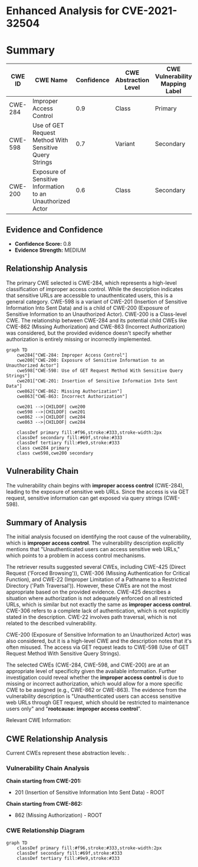 # Enhanced Analysis for CVE-2021-32504

# Summary
| CWE ID | CWE Name | Confidence | CWE Abstraction Level | CWE Vulnerability Mapping Label | CWE-Vulnerability Mapping Notes |
|---|---|---|---|---|---|
| CWE-284 | Improper Access Control | 0.9 | Class | Primary | Allowed-with-Review |
| CWE-598 | Use of GET Request Method With Sensitive Query Strings | 0.7 | Variant | Secondary | Allowed |
| CWE-200 | Exposure of Sensitive Information to an Unauthorized Actor | 0.6 | Class | Secondary | Discouraged |

## Evidence and Confidence

*   **Confidence Score:** 0.8
*   **Evidence Strength:** MEDIUM

## Relationship Analysis
The primary CWE selected is CWE-284, which represents a high-level classification of improper access control. While the description indicates that sensitive URLs are accessible to unauthenticated users, this is a general category. CWE-598 is a variant of CWE-201 (Insertion of Sensitive Information Into Sent Data) and is a child of CWE-200 (Exposure of Sensitive Information to an Unauthorized Actor). CWE-200 is a Class-level CWE. The relationship between CWE-284 and its potential child CWEs like CWE-862 (Missing Authorization) and CWE-863 (Incorrect Authorization) was considered, but the provided evidence doesn't specify whether authorization is entirely missing or incorrectly implemented.

```mermaid
graph TD
    cwe284["CWE-284: Improper Access Control"]
    cwe200["CWE-200: Exposure of Sensitive Information to an Unauthorized Actor"]
    cwe598["CWE-598: Use of GET Request Method With Sensitive Query Strings"]
    cwe201["CWE-201: Insertion of Sensitive Information Into Sent Data"]
    cwe862["CWE-862: Missing Authorization"]
    cwe863["CWE-863: Incorrect Authorization"]

    cwe201 -->|CHILDOF| cwe200
    cwe598 -->|CHILDOF| cwe201
    cwe862 -->|CHILDOF| cwe284
    cwe863 -->|CHILDOF| cwe284
    
    classDef primary fill:#f96,stroke:#333,stroke-width:2px
    classDef secondary fill:#69f,stroke:#333
    classDef tertiary fill:#9e9,stroke:#333
    class cwe284 primary
    class cwe598,cwe200 secondary
```

## Vulnerability Chain
The vulnerability chain begins with **improper access control** (CWE-284), leading to the exposure of sensitive web URLs. Since the access is via GET request, sensitive information can get exposed via query strings (CWE-598).

## Summary of Analysis
The initial analysis focused on identifying the root cause of the vulnerability, which is **improper access control**. The vulnerability description explicitly mentions that "Unauthenticated users can access sensitive web URLs," which points to a problem in access control mechanisms.

The retriever results suggested several CWEs, including CWE-425 (Direct Request ('Forced Browsing')), CWE-306 (Missing Authentication for Critical Function), and CWE-22 (Improper Limitation of a Pathname to a Restricted Directory ('Path Traversal')). However, these CWEs are not the most appropriate based on the provided evidence. CWE-425 describes a situation where authorization is not adequately enforced on all restricted URLs, which is similar but not exactly the same as **improper access control**. CWE-306 refers to a complete lack of authentication, which is not explicitly stated in the description. CWE-22 involves path traversal, which is not related to the described vulnerability.

CWE-200 (Exposure of Sensitive Information to an Unauthorized Actor) was also considered, but it is a high-level CWE and the description notes that it's often misused. The access via GET request leads to CWE-598 (Use of GET Request Method With Sensitive Query Strings).

The selected CWEs (CWE-284, CWE-598, and CWE-200) are at an appropriate level of specificity given the available information. Further investigation could reveal whether the **improper access control** is due to missing or incorrect authorization, which would allow for a more specific CWE to be assigned (e.g., CWE-862 or CWE-863). The evidence from the vulnerability description is "Unauthenticated users can access sensitive web URLs through GET request, which should be restricted to maintenance users only" and "**rootcause:** **improper access control**".

Relevant CWE Information:


## CWE Relationship Analysis

Current CWEs represent these abstraction levels: .


### Vulnerability Chain Analysis

**Chain starting from CWE-201:**
- 201 (Insertion of Sensitive Information Into Sent Data) - ROOT


**Chain starting from CWE-862:**
- 862 (Missing Authorization) - ROOT



### CWE Relationship Diagram

```mermaid
graph TD
    classDef primary fill:#f96,stroke:#333,stroke-width:2px
    classDef secondary fill:#69f,stroke:#333
    classDef tertiary fill:#9e9,stroke:#333
```